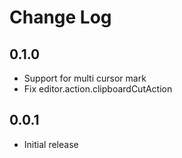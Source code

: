 # Change Log

## 0.1.0

- Support for multi cursor mark
- Fix editor.action.clipboardCutAction

## 0.0.1

- Initial release
